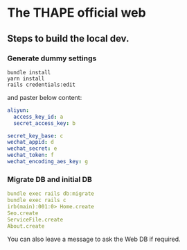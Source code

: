 # The THAPE official web

## Steps to build the local dev.


### Generate dummy settings

```
bundle install
yarn install
rails credentials:edit
```

and paster below content:

```yml
aliyun:
  access_key_id: a
  secret_access_key: b

secret_key_base: c
wechat_appid: d
wechat_secret: e
wechat_token: f
wechat_encoding_aes_key: g
```

### Migrate DB and initial DB

```yml
bundle exec rails db:migrate
bundle exec rails c
irb(main):001:0> Home.create
Seo.create
ServiceFile.create
About.create
```

You can also leave a message to ask the Web DB if required.
